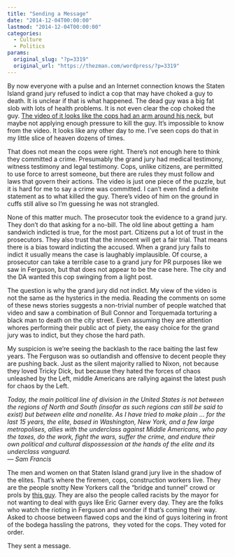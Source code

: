 ```yaml
---
title: "Sending a Message"
date: "2014-12-04T00:00:00"
lastmod: "2014-12-04T00:00:00"
categories:
  - Culture
  - Politics
params:
  original_slug: "?p=3319"
  original_url: "https://thezman.com/wordpress/?p=3319"
---
```


By now everyone with a pulse and an Internet connection knows the Staten
Island grand jury refused to indict a cop that may have choked a guy to
death. It is unclear if that is what happened. The dead guy was a big
fat slob with lots of health problems. It is not even clear the cop
choked the guy.
<a href="https://www.youtube.com/watch?v=En5linhM7Qo" rel="noopener"
target="_blank">The video of it looks like the cops had an arm around
his neck</a>, but maybe not applying enough pressure to kill the guy.
It’s impossible to know from the video. It looks like any other day to
me. I’ve seen cops do that in my little slice of heaven dozens of times.

That does not mean the cops were right. There’s not enough here to think
they committed a crime. Presumably the grand jury had medical testimony,
witness testimony and legal testimony. Cops, unlike citizens, are
permitted to use force to arrest someone, but there are rules they must
follow and laws that govern their actions. The video is just one piece
of the puzzle, but it is hard for me to say a crime was committed. I
can’t even find a definite statement as to what killed the guy. There’s
video of him on the ground in cuffs still alive so I’m guessing he was
not strangled.

None of this matter much. The prosecutor took the evidence to a grand
jury. They don’t do that asking for a no-bill. The old line about
getting a  ham sandwich indicted is true, for the most part. Citizens
put a lot of trust in the prosecutors. They also trust that the innocent
will get a fair trial. That means there is a bias toward indicting the
accused. When a grand jury fails to indict it usually means the case is
laughably implausible. Of course, a prosecutor can take a terrible case
to a grand jury for PR purposes like we saw in Ferguson, but that does
not appear to be the case here. The city and the DA wanted this cop
swinging from a light post.

The question is why the grand jury did not indict. My view of the video
is not the same as the hysterics in the media. Reading the comments on
some of these news stories suggests a non-trivial number of people
watched that video and saw a combination of Bull Connor and Torquemada
torturing a black man to death on the city street. Even assuming they
are attention whores performing their public act of piety, the easy
choice for the grand jury was to indict, but they chose the hard path.

My suspicion is we’re seeing the backlash to the race baiting the last
few years. The Ferguson was so outlandish and offensive to decent people
they are pushing back. Just as the silent majority rallied to Nixon, not
because they loved Tricky Dick, but because they hated the forces of
chaos unleashed by the Left, middle Americans are rallying against the
latest push for chaos by the Left.

*Today, the main political line of division in the United States is not
between the regions of North and South (insofar as such regions can
still be said to exist) but between elite and nonelite. As I have tried
to make plain … for the last 15 years, the elite, based in Washington,
New York, and a few large metropolises, allies with the underclass
against Middle Americans, who pay the taxes, do the work, fight the
wars, suffer the crime, and endure their own political and cultural
dispossession at the hands of the elite and its underclass vanguard.*  
*— Sam Francis*

The men and women on that Staten Island grand jury live in the shadow of
the elites. That’s where the firemen, cops, construction workers live.
They are the people snotty New Yorkers call the “bridge and tunnel”
crowd or prols by
<a href="http://lionoftheblogosphere.wordpress.com/" rel="noopener"
target="_blank">this guy</a>. They are also the people called racists by
the mayor for not wanting to deal with guys like Eric Garner every day.
They are the folks who watch the rioting in Ferguson and wonder if
that’s coming their way. Asked to choose between flawed cops and the
kind of guys loitering in front of the bodega hassling the patrons, 
they voted for the cops. They voted for order.

They sent a message.
